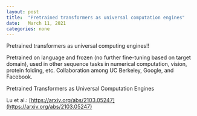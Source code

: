 ```yaml
---
layout: post
title:  "Pretrained transformers as universal computation engines"
date:   March 11, 2021
categories: none
---
```


Pretrained transformers as universal computing engines!! 

Pretrained on language and frozen (no further fine-tuning based on target domain), used in other sequence tasks in numerical computation, vision, protein folding, etc. Collaboration among UC Berkeley, Google, and Facebook.



Pretrained Transformers as Universal Computation Engines

Lu et al.: [https://arxiv.org/abs/2103.05247](https://arxiv.org/abs/2103.05247)





 

